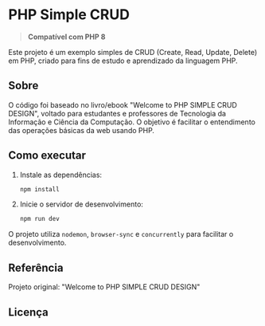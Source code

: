 

# PHP Simple CRUD

> **Compatível com PHP 8**

Este projeto é um exemplo simples de CRUD (Create, Read, Update, Delete) em PHP, criado para fins de estudo e aprendizado da linguagem PHP.

## Sobre

O código foi baseado no livro/ebook "Welcome to PHP SIMPLE CRUD DESIGN", voltado para estudantes e professores de Tecnologia da Informação e Ciência da Computação. O objetivo é facilitar o entendimento das operações básicas da web usando PHP.

## Como executar

1. Instale as dependências:
	```bash
	npm install
	```
2. Inicie o servidor de desenvolvimento:
	```bash
	npm run dev
	```

O projeto utiliza `nodemon`, `browser-sync` e `concurrently` para facilitar o desenvolvimento.

## Referência

Projeto original: "Welcome to PHP SIMPLE CRUD DESIGN"

## Licença


